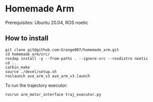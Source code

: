 # Homemade Arm

Prerequisites: Ubuntu 20.04, ROS noetic

## How to install

```shell
git clone git@github.com:Grange007/homemade_arm.git
cd homemade_arm/src/
rosdep install -y --from-paths . --ignore-src --rosdistro noetic
cd ..
catkin_make
source ./devel/setup.sh
roslaunch ave_arm_v3 ave_arm_v3.launch
```

To run the trajectory executor:

```python-repl
rosrun arm_motor_interface traj_executor.py
```
